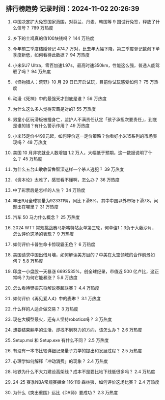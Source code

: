 
## 排行榜趋势 记录时间：2024-11-02 20:26:39
  
  1. 中国决定扩大免签国家范围，对芬兰、丹麦、韩国等 9 国试行免签，释放了什么信号？ 789 万热度
    
  2. 乡下的土鸡真的值100块钱吗？ 144 万热度
    
  3. 今年前三季度结婚登记 474.7 万对，比去年大幅下降，第三季度登记数创下单季度新低，如何看待此数据？ 94 万热度
    
  4. 小米SU7 Ultra，零百加速1.97s，最高时速350km，性能这么强，普通人能驾驭了吗？ 94 万热度
    
  5. 《怪物猎人：荒野》10 月 29 日已开启试玩，目前你试玩感受如何？ 75 万热度
    
  6. 动漫《死神》中的最强天才到底是谁？ 56 万热度
    
  7. 为什么这么多人觉得灭霸是对的? 55 万热度
    
  8. 男童小区玩滑板被撞身亡，监护人不满责任认定「孩子承担次要责任」，到底是谁的错？有什么警示作用？ 49 万热度
    
  9. 小米15定价4499元起，如何评价这一定价策略？你看好小米15系列的市场表现吗？ 48 万热度
    
  10. 美国 10 月非农就业人数增加 1.2 万人，大幅低于预期，这一数据说明了什么？ 45 万热度
    
  11. 为什么五台山敢收留鲁智深这样一个杀人逃犯？ 39 万热度
    
  12. 《资本论》太难了，感觉看不懂啊，怎么办？ 36 万热度
    
  13. 中了彩票后是怎样的人生？ 34 万热度
    
  14. 丰田9月全球销量为923311辆，同比下滑8%，其中中国以外市场下滑7.8，问题出在哪里？ 31 万热度
    
  15. 汽车 50 马力什么概念？ 25 万热度
    
  16. 2024 WTT 常规挑战赛马斯喀特站女单第三轮，何卓佳1：3负于大藤沙月，怎么评价这场的表现？ 9 万热度
    
  17. 如何评价卡普生命卡惊现霸王色？ 6 万热度
    
  18. 美国请求中国出借月壤，如何解读美方目的？中美在太空领域的合作前景如何？ 5.8 万热度
    
  19. 印度一小盘股一天暴涨 6692535%，创全球纪录，市值近 500 亿卢比，这正常吗？为何它能暴涨？ 5.6 万热度
    
  20. 怎么看待樊振东将解说英超联赛？ 4.4 万热度
    
  21. 如何评价《再见爱人4》中的麦琳？ 3.1 万热度
    
  22. 什么样的人适合做交易？ 3 万热度
    
  23. 现在大模型最火，还有人坚持robotics吗？ 3 万热度
    
  24. 想要结束躺平的生活，却找不到努力的方向，该怎么办？ 2.6 万热度
    
  25. Setup.msi 和 Setup.exe 有什么不同？ 2.5 万热度
    
  26. 有没有一本书比较详细记录量子力学的提出和发展过程？ 2.5 万热度
    
  27. 心理学如何解释「冲动消费」的现象？ 2.4 万热度
    
  28. 地铁为什么不大力建设高架线？成本不是要比地下线低很多吗？ 2.4 万热度
    
  29. 24-25 赛季NBA常规赛掘金 116:119 森林狼，如何评价这场比赛？ 2.4 万热度
    
  30. 为什么《突出重围》远比《DA师》要成功？ 2.3 万热度
    